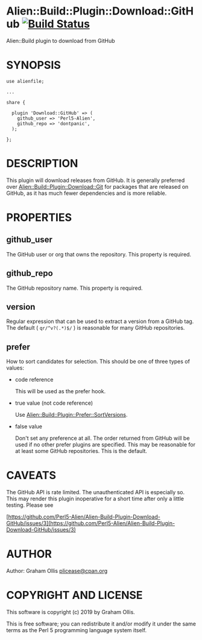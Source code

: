 # Alien::Build::Plugin::Download::GitHub [![Build Status](https://secure.travis-ci.org/Perl5-Alien/Alien-Build-Plugin-Download-GitHub.png)](http://travis-ci.org/Perl5-Alien/Alien-Build-Plugin-Download-GitHub)

Alien::Build plugin to download from GitHub

# SYNOPSIS

    use alienfile;

    ...

    share {
    
      plugin 'Download::GitHub' => (
        github_user => 'Perl5-Alien',
        github_repo => 'dontpanic',
      );
    
    };

# DESCRIPTION

This plugin will download releases from GitHub.  It is generally preferred over
[Alien::Build::Plugin::Download::Git](https://metacpan.org/pod/Alien::Build::Plugin::Download::Git) for packages that are released on GitHub,
as it has much fewer dependencies and is more reliable.

# PROPERTIES

## github\_user

The GitHub user or org that owns the repository.  This property is required.

## github\_repo

The GitHub repository name.  This property is required.

## version

Regular expression that can be used to extract a version from a GitHub tag.  The
default ( `qr/^v?(.*)$/` ) is reasonable for many GitHub repositories.

## prefer

How to sort candidates for selection.  This should be one of three types of values:

- code reference

    This will be used as the prefer hook.

- true value (not code reference)

    Use [Alien::Build::Plugin::Prefer::SortVersions](https://metacpan.org/pod/Alien::Build::Plugin::Prefer::SortVersions).

- false value

    Don't set any preference at all.  The order returned from GitHub will be used if
    no other prefer plugins are specified.  This may be reasonable for at least some
    GitHub repositories.  This is the default.

# CAVEATS

The GitHub API is rate limited.  The unauthenticated API is especially so.  This may
render this plugin inoperative for a short time after only a little testing.  Please see

[https://github.com/Perl5-Alien/Alien-Build-Plugin-Download-GitHub/issues/3](https://github.com/Perl5-Alien/Alien-Build-Plugin-Download-GitHub/issues/3)

# AUTHOR

Author: Graham Ollis <plicease@cpan.org>

# COPYRIGHT AND LICENSE

This software is copyright (c) 2019 by Graham Ollis.

This is free software; you can redistribute it and/or modify it under
the same terms as the Perl 5 programming language system itself.
